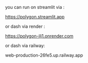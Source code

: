 you can run on streamlit via : 

https://polygon.streamlit.app 

or dash via render :

https://polygon-ilj1.onrender.com

or dash via railway:

web-production-26fe5.up.railway.app

